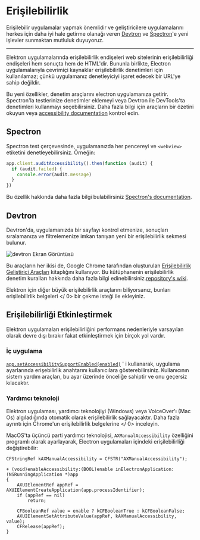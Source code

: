 # Erişilebilirlik

Erişilebilir uygulamalar yapmak önemlidir ve geliştiricilere uygulamalarını herkes için daha iyi hale getirme olanağı veren [Devtron](https://electronjs.org/devtron) ve [Spectron](https://electronjs.org/spectron)'e yeni işlevler sunmaktan mutluluk duyuyoruz.

* * *

Elektron uygulamalarında erişilebilirlik endişeleri web sitelerinin erişilebilirliği endişeleri hem sonuçta hem de HTML'dir. Bununla birlikte, Electron uygulamalarıyla çevrimiçi kaynaklar erişilebilirlik denetimleri için kullanılamaz; çünkü uygulamanız denetleyiciyi işaret edecek bir URL'ye sahip değildir.

Bu yeni özellikler, denetim araçlarını electron uygulamanıza getirir. Spectron'la testlerinize denetimler eklemeyi veya Devtron ile DevTools'ta denetimleri kullanmayı seçebilirsiniz. Daha fazla bilgi için araçların bir özetini okuyun veya [accessibility documentation](https://electronjs.org/docs/tutorial/accessibility) kontrol edin.

## Spectron

Spectron test çerçevesinde, uygulamanızda her pencereyi ve `<webview>` etiketini denetleyebilirsiniz. Örneğin:

```javascript
app.client.auditAccessibility().then(function (audit) {
  if (audit.failed) {
    console.error(audit.message)
  }
})
```

Bu özellik hakkında daha fazla bilgi bulabilirsiniz [Spectron's documentation](https://github.com/electron/spectron#accessibility-testing).

## Devtron

Devtron'da, uygulamanızda bir sayfayı kontrol etmenize, sonuçları sıralamanıza ve filtrelemenize imkan tanıyan yeni bir erişilebilirlik sekmesi bulunur.

![devtron Ekran Görüntüsü](https://cloud.githubusercontent.com/assets/1305617/17156618/9f9bcd72-533f-11e6-880d-389115f40a2a.png)

Bu araçların her ikisi de, Google Chrome tarafından oluşturulan [Erişilebilirlik Geliştirici Araçları](https://github.com/GoogleChrome/accessibility-developer-tools) kitaplığını kullanıyor. Bu kütüphanenin erişilebilirlik denetim kuralları hakkında daha fazla bilgi edinebilirsiniz.[repository's wiki](https://github.com/GoogleChrome/accessibility-developer-tools/wiki/Audit-Rules).

Elektron için diğer büyük erişilebilirlik araçlarını biliyorsanız, bunları  erişilebilirlik belgeleri </ 0> bir çekme isteği ile ekleyiniz.</p> 

## Erişilebilirliği Etkinleştirmek

Elektron uygulamaları erişilebilirliğini performans nedenleriyle varsayılan olarak devre dışı bırakır fakat etkinleştirmek için birçok yol vardır.

### İç uygulama

[`app.setAccessibilitySupportEnabled(enabled)`](../api/app.md#appsetaccessibilitysupportenabledenabled-macos-windows) ' i kullanarak, uygulama ayarlarında erişebilirlik anahtarını kullanıcılara gösterebilirsiniz. Kullanıcının sistem yardım araçları, bu ayar üzerinde önceliğe sahiptir ve onu geçersiz kılacaktır.

### Yardımcı teknoloji

Elektron uygulaması, yardımcı teknolojiyi (Windows) veya VoiceOver'ı (Mac Os) algıladığında otomatik olarak erişilebilirlik sağlayacaktır. Daha fazla ayrıntı için Chrome'un  erişilebilirlik belgelerine </ 0> inceleyin.</p> 

MacOS'ta üçüncü parti yardımcı teknolojisi, `AXManualAccessibility` özelliğini programlı olarak ayarlayarak, Electron uygulamaları içindeki erişilebilirliği değiştirebilir:

```objc
CFStringRef kAXManualAccessibility = CFSTR("AXManualAccessibility");

+ (void)enableAccessibility:(BOOL)enable inElectronApplication:(NSRunningApplication *)app
{
    AXUIElementRef appRef = AXUIElementCreateApplication(app.processIdentifier);
    if (appRef == nil)
        return;

    CFBooleanRef value = enable ? kCFBooleanTrue : kCFBooleanFalse;
    AXUIElementSetAttributeValue(appRef, kAXManualAccessibility, value);
    CFRelease(appRef);
}
```